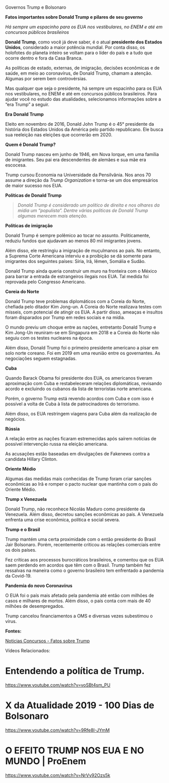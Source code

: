 Governos Trump e Bolsonaro

**Fatos importantes sobre Donald Trump e pilares de seu governo**

*Há sempre um espacinho para os EUA nos vestibulares, no ENEM e até em concursos públicos brasileiros*  

**Donald Trump**, como você já deve saber, é o atual **presidente dos Estados Unidos**, considerado a maior potência mundial. Por conta disso, os holofotes do planeta inteiro se voltam para o líder do país e a tudo que ocorre dentro e fora da Casa Branca.

As políticas de estado, externas, de imigração, decisões econômicas e de saúde, em meio ao coronavírus, de Donald Trump, chamam a atenção. Algumas por serem bem controvérsias.

Mas qualquer que seja o presidente, há sempre um espacinho para os EUA nos vestibulares, no ENEM e até em concursos públicos brasileiros. Para ajudar você no estudo das atualidades, selecionamos informações sobre a “era Trump” a seguir.

**Era Donald Trump**

Eleito em novembro de 2016, Donald John Trump é o 45° presidente da história dos Estados Unidos da América pelo partido republicano. Ele busca sua reeleição nas eleições que ocorrerão em 2020.

**Quem é Donald Trump?**

Donald Trump nasceu em junho de 1946, em Nova Iorque, em uma família de imigrantes. Seu pai era descendentes de alemães e sua mãe era escocesa.

Trump cursou Economia na Universidade da Pensilvânia. Nos anos 70 assume a direção da *Trump Organization* e torna-se um dos empresários de maior sucesso nos EUA.

**Políticas de Donald Trump**

> *Donald Trump é considerado um político de direita e nos olhares da mídia um “populista”. Dentre várias políticas de Donald Trump algumas merecem mais atenção.*

**Políticas de imigração**

Donald Trump é sempre polêmico ao tocar no assunto. Politicamente, reduziu fundos que ajudavam ao menos 80 mil imigrantes jovens.

Além disso, ele restringiu a imigração de muçulmanos ao país. No entanto, a Suprema Corte Americana interviu e a proibição se dá somente para imigrantes dos seguintes países: Síria, Irã, Iêmen, Somália e Sudão.

Donald Trump ainda queria construir um muro na fronteira com o México para barrar a entrada de estrangeiros ilegais nos EUA. Tal medida foi reprovada pelo Congresso Americano.

**Coreia do Norte**

Donald Trump teve problemas diplomáticos com a Coreia do Norte, chefiada pelo ditador Kim Jong-un. A Coreia do Norte realizava testes com mísseis, com potencial de atingir os EUA. A partir disso, ameaças e insultos foram disparados por Trump em redes sociais e na mídia.

O mundo previu um choque entre as nações, entretanto Donald Trump e Kim Jong-Un reuniram-se em Singapura em 2018 e a Coreia do Norte não seguiu com os testes nucleares na época.

Além disso, Donald Trump foi o primeiro presidente americano a pisar em solo norte coreano. Foi em 2019 em uma reunião entre os governantes. As negociações seguem estagnadas.

**Cuba**

Quando Barack Obama foi presidente dos EUA, os americanos tiveram aproximação com Cuba e restabeleceram relações diplomáticas, revisando acordo e excluindo os cubanos da lista de terroristas norte americana.

Porém, o governo Trump está revendo acordos com Cuba e com isso é possível a volta de Cuba à lista de patrocinadores do terrorismo.

Além disso, os EUA restringem viagens para Cuba além da realização de negócios.

**Rússia**

A relação entre as nações ficaram estremecidas após saírem notícias de possível intervenção russa na eleição americana.

As acusações estão baseadas em divulgações de Fakenews contra a candidata Hillary Clinton.

**Oriente Médio**

Algumas das medidas mais conhecidas de Trump foram criar sanções econômicas ao Irã e romper o pacto nuclear que mantinha com o país do Oriente Médio.

**Trump x Venezuela**

Donald Trump, não reconhece Nicolás Maduro como presidente da Venezuela. Além disso, decretou sanções econômicas ao país. A Venezuela enfrenta uma crise econômica, política e social severa.

**Trump e o Brasil**

Trump mantém uma certa proximidade com o então presidente do Brasil Jair Bolsonaro. Porém, recentemente criticou as relações comerciais entre os dois países.

Fez críticas aos processos burocráticos brasileiros, e comentou que os EUA saem perdendo em acordos que têm com o Brasil. Trump também fez ressalvas na maneira como o governo brasileiro tem enfrentado a pandemia da Covid-19.

**Pandemia do novo Coronavírus**

O EUA foi o país mais afetado pela pandemia até então com milhões de casos e milhares de mortos. Além disso, o país conta com mais de 40 milhões de desempregados.

Trump cancelou financiamentos a OMS e diversas vezes subestimou o vírus.



**Fontes:**

[Noticias Concursos - Fatos sobre Trump](https://noticiasconcursos.com.br/atualidades/atualidades-trump-governo/)

Vídeos Relacionados:

# Entendendo a política de Trump.

https://www.youtube.com/watch?v=voSBt4sm_PU

# X da Atualidade 2019 - 100 Dias de Bolsonaro

https://www.youtube.com/watch?v=9Rfe8I-JYmM

# O EFEITO TRUMP NOS EUA E NO MUNDO | ProEnem

https://www.youtube.com/watch?v=NrVy92Ozs5k

